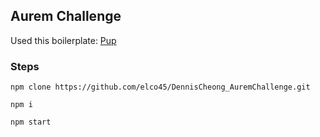 ## Aurem Challenge
Used this boilerplate: [Pup](http://cleverbeagle.com/pup)

### Steps

```
npm clone https://github.com/elco45/DennisCheong_AuremChallenge.git
```
```
npm i
```
```
npm start
```